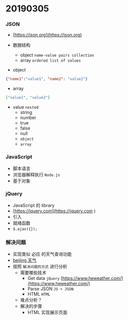 # 20190305

### JSON
- [https://json.org](https://json.org)
- 数据结构
    - object `name-value pairs collection`
    - array `ordered list of values`

- object

```json
{"name1":"value1", "name2": "value2"}
```
- array
```json
["value1", "value2"]      
```

- value `nested`
    - string
    - number
    - true
    - false
    - null
    - `object`
    - `array`
    
### JavaScript
- 脚本语言
- 浏览器解释执行 `Node.js`
- 基于对象

### jQuery
- JavaScript 的 library 
- [https://jquery.com](https://jquery.com   )
- 引入
- 就绪函数
- `$.ajax({});`

### 解决问题
- 实现类似 必应 的天气查询功能
- [beijing 天气](https://cn.bing.com/search?q=beijing+%E5%A4%A9%E6%B0%94&qs=n&form=QBRE&sp=-1&pq=beijing+%E5%A4%A9%E6%B0%94&sc=0-10&sk=&cvid=7A7E53C7F97D49EFB5AF5F9F31FD8446)
- 按照 `解决问题的方式` 进行分析
    - 需要哪些技术
        - Get data `jQuery` [https://www.heweather.com/](https://www.heweather.com/)
        - Parse JSON `JS + JSON`
        - HTML `HTML`
    - 难点分析？
    - 解决的步骤
        - HTML 实现展示页面
    
    
